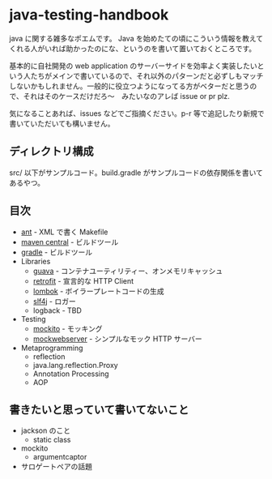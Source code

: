 # java-testing-handbook

java に関する雑多なポエムです。
Java を始めたての頃にこういう情報を教えてくれる人がいれば助かったのにな、というのを書いて置いておくところです。

基本的に自社開発の web application のサーバーサイドを効率よく実装したいという人たちがメインで書いているので、それ以外のパターンだと必ずしもマッチしないかもしれません。一般的に役立つようになってる方がベターだと思うので、それはそのケースだけだろ〜　みたいなのアレば issue or pr plz.

気になることあれば、issues などでご指摘ください。p-r 等で追記したり新規で書いていただいても構いません。

## ディレクトリ構成

src/ 以下がサンプルコード。build.gradle がサンプルコードの依存関係を書いてあるやつ。

## 目次

 * [ant](https://github.com/tokuhirom/java-handbook/blob/master/ant.md) - XML で書く Makefile
 * [maven central](https://github.com/tokuhirom/java-handbook/blob/master/maven-central.md) - ビルドツール
 * [gradle](https://github.com/tokuhirom/java-handbook/blob/master/gradle.md) - ビルドツール
 * Libraries
   * [guava](https://github.com/tokuhirom/java-handbook/blob/master/libraries/guava.md) - コンテナユーティリティー、オンメモリキャッシュ
   * [retrofit](https://github.com/tokuhirom/java-handbook/blob/master/libraries/retrofit.md) - 宣言的な HTTP Client
   * [lombok](https://github.com/tokuhirom/java-handbook/blob/master/libraries/lombok.md) - ボイラープレートコードの生成
   * [slf4j](https://github.com/tokuhirom/java-handbook/blob/master/libraries/slf4j.md) - ロガー
   * logback - TBD
 * Testing
   * [mockito](https://github.com/tokuhirom/java-handbook/blob/master/testing/mockito.md) - モッキング
   * [mockwebserver](https://github.com/tokuhirom/java-handbook/blob/master/testing/mockwebserver.md) - シンプルなモック HTTP サーバー
 * Metaprogramming
   * reflection
   * java.lang.reflection.Proxy
   * Annotation Processing
   * AOP

## 書きたいと思っていて書いてないこと

 * jackson のこと
   * static class
 * mockito
   * argumentcaptor
 * サロゲートペアの話題
